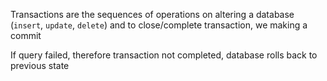 Transactions are the sequences of operations on altering a database (`insert`, `update`, `delete`) and to close/complete transaction, we making a commit

If query failed, therefore transaction not completed, database rolls back to previous state